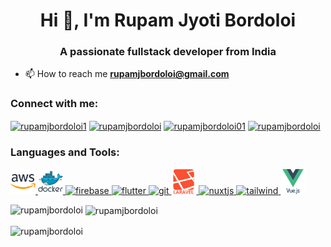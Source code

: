 <h1 align="center">Hi 👋, I'm Rupam Jyoti Bordoloi</h1>
<h3 align="center">A passionate fullstack developer from India</h3>

<!-- <p align="left"> <img src="https://komarev.com/ghpvc/?username=rupamjbordoloi&label=Profile%20views&color=0e75b6&style=flat" alt="rupamjbordoloi" /> </p> -->

<!-- <p align="left"> <a href="https://github.com/ryo-ma/github-profile-trophy"><img src="https://github-profile-trophy.vercel.app/?username=rupamjbordoloi" alt="rupamjbordoloi" /></a> </p> -->

<!-- <p align="left"> <a href="https://twitter.com/rupamjbordoloi1" target="blank"><img src="https://img.shields.io/twitter/follow/rupamjbordoloi1?logo=twitter&style=for-the-badge" alt="rupamjbordoloi1" /></a> </p> -->

- 📫 How to reach me **rupamjbordoloi@gmail.com**

<h3 align="left">Connect with me:</h3>
<p align="left">
<a href="https://twitter.com/rupamjbordoloi1" target="blank"><img align="center" src="https://raw.githubusercontent.com/rahuldkjain/github-profile-readme-generator/master/src/images/icons/Social/twitter.svg" alt="rupamjbordoloi1" height="30" width="40" /></a>
<a href="https://linkedin.com/in/rupamjbordoloi" target="blank"><img align="center" src="https://raw.githubusercontent.com/rahuldkjain/github-profile-readme-generator/master/src/images/icons/Social/linked-in-alt.svg" alt="rupamjbordoloi" height="30" width="40" /></a>
<a href="https://fb.com/rupamjbordoloi01" target="blank"><img align="center" src="https://raw.githubusercontent.com/rahuldkjain/github-profile-readme-generator/master/src/images/icons/Social/facebook.svg" alt="rupamjbordoloi01" height="30" width="40" /></a>
<a href="https://instagram.com/rupamjbordoloi" target="blank"><img align="center" src="https://raw.githubusercontent.com/rahuldkjain/github-profile-readme-generator/master/src/images/icons/Social/instagram.svg" alt="rupamjbordoloi" height="30" width="40" /></a>
</p>

<h3 align="left">Languages and Tools:</h3>
<p align="left"> <a href="https://aws.amazon.com" target="_blank" rel="noreferrer"> <img src="https://raw.githubusercontent.com/devicons/devicon/master/icons/amazonwebservices/amazonwebservices-original-wordmark.svg" alt="aws" width="40" height="40"/> </a> <a href="https://www.docker.com/" target="_blank" rel="noreferrer"> <img src="https://raw.githubusercontent.com/devicons/devicon/master/icons/docker/docker-original-wordmark.svg" alt="docker" width="40" height="40"/> </a> <a href="https://firebase.google.com/" target="_blank" rel="noreferrer"> <img src="https://www.vectorlogo.zone/logos/firebase/firebase-icon.svg" alt="firebase" width="40" height="40"/> </a> <a href="https://flutter.dev" target="_blank" rel="noreferrer"> <img src="https://www.vectorlogo.zone/logos/flutterio/flutterio-icon.svg" alt="flutter" width="40" height="40"/> </a> <a href="https://git-scm.com/" target="_blank" rel="noreferrer"> <img src="https://www.vectorlogo.zone/logos/git-scm/git-scm-icon.svg" alt="git" width="40" height="40"/> </a> <a href="https://laravel.com/" target="_blank" rel="noreferrer"> <img src="https://raw.githubusercontent.com/devicons/devicon/master/icons/laravel/laravel-plain-wordmark.svg" alt="laravel" width="40" height="40"/> </a> <a href="https://nuxtjs.org/" target="_blank" rel="noreferrer"> <img src="https://www.vectorlogo.zone/logos/nuxtjs/nuxtjs-icon.svg" alt="nuxtjs" width="40" height="40"/> </a> <a href="https://tailwindcss.com/" target="_blank" rel="noreferrer"> <img src="https://www.vectorlogo.zone/logos/tailwindcss/tailwindcss-icon.svg" alt="tailwind" width="40" height="40"/> </a> <a href="https://vuejs.org/" target="_blank" rel="noreferrer"> <img src="https://raw.githubusercontent.com/devicons/devicon/master/icons/vuejs/vuejs-original-wordmark.svg" alt="vuejs" width="40" height="40"/> </a> </p>

<p><img align="left" src="https://github-readme-stats.vercel.app/api/top-langs?username=rupamjbordoloi&show_icons=true&locale=en&layout=compact" alt="rupamjbordoloi" /></p>

<p>&nbsp;<img align="center" src="https://github-readme-stats.vercel.app/api?username=rupamjbordoloi&show_icons=true&locale=en" alt="rupamjbordoloi" /></p>

<p><img align="center" src="https://github-readme-streak-stats.herokuapp.com/?user=rupamjbordoloi&" alt="rupamjbordoloi" /></p>
